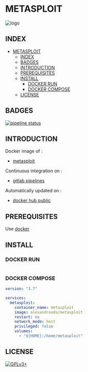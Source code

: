 # METASPLOIT

![logo](https://assets.gitlab-static.net/uploads/-/system/project/avatar/16791371/metasploit.png=200x200)

## INDEX

- [METASPLOIT](#metasploit)
  - [INDEX](#index)
  - [BADGES](#badges)
  - [INTRODUCTION](#introduction)
  - [PREREQUISITES](#prerequisites)
  - [INSTALL](#install)
    - [DOCKER RUN](#docker-run)
    - [DOCKER COMPOSE](#docker-compose)
  - [LICENSE](#license)

## BADGES

[![pipeline status](https://gitlab.com/oda-alexandre/metasploit/badges/master/pipeline.svg)](https://gitlab.com/oda-alexandre/metasploit/commits/master)

## INTRODUCTION

Docker image of :

- [metasploit](https://www.metasploit.com)

Continuous integration on :

- [gitlab pipelines](https://gitlab.com/oda-alexandre/metasploit/pipelines)

Automatically updated on :

- [docker hub public](https://hub.docker.com/r/alexandreoda/metasploit)

## PREREQUISITES

Use [docker](https://www.docker.com)

## INSTALL

### DOCKER RUN

```docker run -ti --rm --name metasploit -v ${HOME}:/home/metasploit --network host alexandreoda/metasploit
```

### DOCKER COMPOSE

```yml
version: "3.7"

services:
  metasploit:
    container_name: metasploit
    image: alexandreoda/metasploit
    restart: no
    network_mode: host
    privileged: false
    volumes:
      - "${HOME}:/home/metasploit"
```

## LICENSE

[![GPLv3+](http://gplv3.fsf.org/gplv3-127x51.png)](https://gitlab.com/oda-alexandre/metasploit/blob/master/LICENSE)
